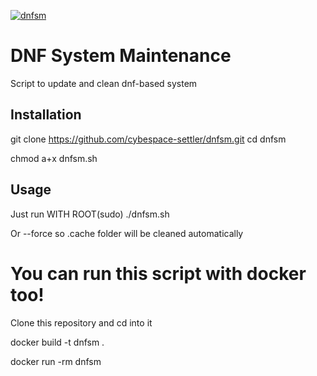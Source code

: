 [![dnfsm](https://github.com/cybespace-settler/dnfsm/actions/workflows/main.yml/badge.svg?branch=main)](https://github.com/cybespace-settler/dnfsm/actions/workflows/main.yml)

# DNF System Maintenance #

Script to update and clean dnf-based system
## Installation

git clone https://github.com/cybespace-settler/dnfsm.git
cd dnfsm

chmod a+x dnfsm.sh

## Usage

Just run WITH ROOT(sudo) ./dnfsm.sh 

Or --force so .cache folder will be cleaned automatically

# You can run this script with docker too!

Clone this repository and cd into it

docker build -t dnfsm .

docker run -rm dnfsm
